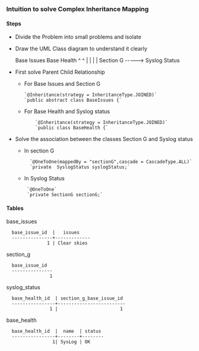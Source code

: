 ### Intuition to solve Complex Inheritance Mapping



#### Steps
* Divide the Problem into small problems and isolate
* Draw the UML Class diagram to understand it clearly
    

     Base Issues       Base Health
          ^                 ^
          |                 |
          |                 |
      Section G -----> Syslog Status 

* First solve Parent Child Relationship  
  * For Base Issues and Section G

        `@Inheritance(strategy = InheritanceType.JOINED)`
        `public abstract class BaseIssues {`
  * For Base Health and  Syslog status

            `@Inheritance(strategy = InheritanceType.JOINED)`
            `public class BaseHealth {`
* Solve the association between the classes Section G and Syslog status
  * In section G

          `@OneToOne(mappedBy = "sectionG",cascade = CascadeType.ALL)`
          `private  SyslogStatus syslogStatus;`
  * In Syslog Status
    
         `@OneToOne`
         `private SectionG sectionG;`

#### Tables

  base_issues
  
      base_issue_id  |   issues    
      ---------------+-------------
                   1 | Clear skies
  
  
  section_g
  
      base_issue_id
      ---------------
                    1
  
  syslog_status
  
      base_health_id  | section_g_base_issue_id
      ----------------+-------------------------
                    1 |                       1
  
  base_health
  
      base_health_id  |  name  | status
      ----------------+--------+--------
                     1| SysLog | OK
  



  

